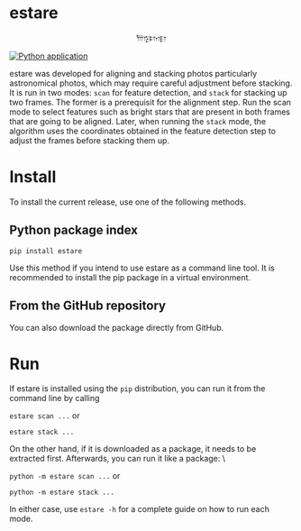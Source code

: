 # estare
<p align="center">
  𐎠𐎿𐎫𐎼
</p>

[![Python application](https://github.com/soheil-soltani/estare/actions/workflows/ci.yml/badge.svg?branch=master_pre_stage)](https://github.com/soheil-soltani/estare/actions/workflows/ci.yml)


estare was developed for aligning and stacking photos particularly astronomical photos, which may require careful adjustment before stacking.
It is run in two modes: `scan` for feature detection, and `stack` for stacking up two frames. The former is a prerequisit for the alignment step.
Run the scan mode to select features such as bright stars that are present in both frames that are going to be aligned. Later, when running the
`stack` mode, the algorithm uses the coordinates obtained in the feature detection step to adjust the frames before stacking them up. 


# Install

To install the current release, use one of the following methods.

## Python package index

`pip install estare`

Use this method if you intend to use estare as a command line tool. It is recommended to install the pip package in a virtual environment.


## From the GitHub repository

You can also download the package directly from GitHub.


# Run

If estare is installed using the `pip` distribution, you can run it from the command line by calling

`estare scan ...` or

`estare stack ...` 

On the other hand, if it is downloaded as a package, it needs to be extracted first. Afterwards, you can run it like a package: \

`python -m estare scan ...` or 

`python -m estare stack ...`

In either case, use `estare -h` for a complete guide on how to run each mode.

 